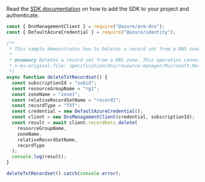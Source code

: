 Read the [SDK documentation](https://github.com/Azure/azure-sdk-for-js/blob/%40azure%2Farm-dns_5.0.1/sdk/dns/arm-dns/README.md) on how to add the SDK to your project and authenticate.

```javascript
const { DnsManagementClient } = require("@azure/arm-dns");
const { DefaultAzureCredential } = require("@azure/identity");

/**
 * This sample demonstrates how to Deletes a record set from a DNS zone. This operation cannot be undone.
 *
 * @summary Deletes a record set from a DNS zone. This operation cannot be undone.
 * x-ms-original-file: specification/dns/resource-manager/Microsoft.Network/stable/2018-05-01/examples/DeleteTXTRecordset.json
 */
async function deleteTxtRecordset() {
  const subscriptionId = "subid";
  const resourceGroupName = "rg1";
  const zoneName = "zone1";
  const relativeRecordSetName = "record1";
  const recordType = "TXT";
  const credential = new DefaultAzureCredential();
  const client = new DnsManagementClient(credential, subscriptionId);
  const result = await client.recordSets.delete(
    resourceGroupName,
    zoneName,
    relativeRecordSetName,
    recordType
  );
  console.log(result);
}

deleteTxtRecordset().catch(console.error);
```
